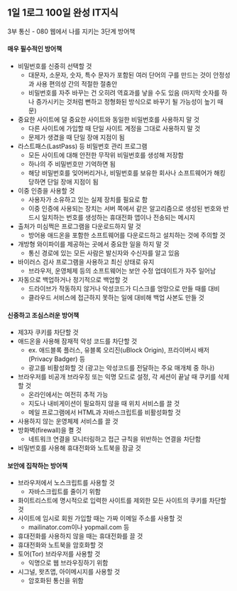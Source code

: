 ## 1일 1로그 100일 완성 IT지식

3부 통신 - 080 웹에서 나를 지키는 3단계 방어책

#### 매우 필수적인 방어책

- 비밀번호를 신중히 선택할 것
  - 대문자, 소문자, 숫자, 특수 문자가 포함된 여러 단어의 구를 만드는 것이 안정성과 사용 편의성 간의 적절한 절충안
  - 비밀번호를 자주 바꾸는 건 오히려 역효과를 낳을 수도 있음 (마지막 숫자를 하나 증가시키는 것처럼 뻔하고 정형화된 방식으로 바꾸기 될 가능성이 높기 때문)
- 중요한 사이트에 덜 중요한 사이트와 동일한 비밀번호를 사용하지 말 것
  - 다른 사이트에 가입할 때 단일 사이트 계정을 그대로 사용하지 말 것
  - 문제가 생겼을 때 단일 장애 지점이 됨
- 라스트패스(LastPass) 등 비밀번호 관리 프로그램
  - 모든 사이트에 대해 안전한 무작위 비밀번호를 생성해 저장함
  - 하나의 주 비밀번호만 기억하면 됨
  - 해당 비밀번호를 잊어버리거나, 비밀번호를 보유한 회사나 소프트웨어가 해킹당하면 단일 장애 지점이 됨
- 이중 인증을 사용할 것
  - 사용자가 소유하고 있는 실제 장치를 필요로 함
  - 이중 인증에 사용되는 장치는 서버 쪽에서 같은 알고리즘으로 생성된 번호와 반드시 일치하는 번호를 생성하는 휴대전화 앱이나 전송되는 메시지
- 출처가 미심쩍은 프로그램을 다운로드하지 말 것
  - 방어용 애드온을 포함한 소프트웨어를 다운로드하고 설치하는 것에 주의할 것
- 개방형 와이파이를 제공하는 곳에서 중요한 일을 하지 말 것
  - 통신 경로에 있는 모든 사람은 발신자와 수신자를 알고 있음
- 바이러스 검사 프로그램을 사용하고 최신 상태로 유지
  - 브라우저, 운영체제 등의 소프트웨어는 보안 수정 업데이트가 자주 일어남
- 자동으로 백업하거나 정기적으로 백업할 것
  - 드라이브가 작동하지 않거나 악성코드가 디스크를 엉망으로 만들 때를 대비
  - 클라우드 서비스에 접근하지 못하는 일에 대비해 백업 사본도 만들 것

#### 신중하고 조심스러운 방어책

- 제3자 쿠키를 차단할 것
- 애드온을 사용해 잠재적 악성 코드를 차단할 것
  - ex. 애드블록 플러스, 유블록 오리진(uBlock Origin), 프라이버시 배저(Privacy Badger) 등
  - 광고를 비활성화할 것 (광고는 악성코드를 전달하는 주요 매개체 중 하나)
- 브라우저를 비공개 브라우징 또는 익명 모드로 설정, 각 세션이 끝날 때 쿠키를 삭제할 것
  - 온라인에서는 여전히 추적 가능
  - 지도나 내비게이션이 필요하지 않을 때 위치 서비스를 끌 것
  - 메일 프로그램에서 HTML과 자바스크립트를 비활성화할 것
- 사용하지 않는 운영체제 서비스를 끌 것
- 방화벽(firewall)을 켤 것
  - 네트워크 연결을 모니터링하고 접근 규칙을 위반하는 연결을 차단함
- 비밀번호를 사용해 휴대전화와 노트북을 잠글 것

#### 보안에 집착하는 방어책

- 브라우저에서 노스크립트를 사용할 것
  - 자바스크립트를 줄이기 위함
- 화이트리스트에 명시적으로 입력한 사이트를 제외한 모든 사이트의 쿠키를 차단할 것
- 사이트에 임시로 회원 가입할 때는 가짜 이메일 주소를 사용할 것
  - mailinator.com이나 yopmail.com 등
- 휴대전화를 사용하지 않을 때는 휴대전화를 끌 것
- 휴대전화와 노트북을 암호화할 것
- 토어(Tor) 브라우저를 사용할 것
  - 익명으로 웹 브라우징하기 위함
- 시그널, 왓츠앱, 아이메시지를 사용할 것
  - 암호화된 통신을 위함
